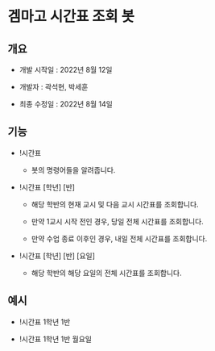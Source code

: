 # 겜마고 시간표 조회 봇

## 개요

- 개발 시작일 : 2022년 8월 12일

- 개발자 : 곽석현, 박세훈

- 최종 수정일 : 2022년 8월 14일

## 기능

- !시간표
  
  - 봇의 명령어들을 알려줍니다.

- !시간표 [학년] [반]
  
  - 해당 학반의 현재 교시 및 다음 교시 시간표를 조회합니다.
  
  - 만약 1교시 시작 전인 경우, 당일 전체 시간표를 조회합니다.
  
  - 만약 수업 종료 이후인 경우, 내일 전체 시간표를 조회합니다.

- !시간표 [학년] [반] [요일]
  
  - 해당 학반의 해당 요일의 전체 시간표를 조회합니다.

## 예시

- !시간표 1학년 1반

- !시간표 1학년 1반 월요일
